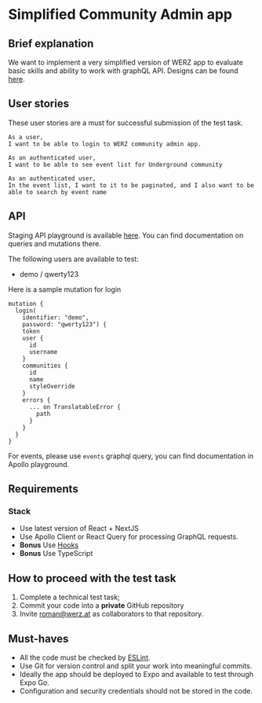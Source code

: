 # Simplified Community Admin app

## Brief explanation

We want to implement a very simplified version of WERZ app to evaluate basic skills and ability to work with graphQL API. Designs can be found [here](https://www.figma.com/file/865BdldmrRAk8OLtrEZLFU/WERZ-take-home?type=design&node-id=1301-2&t=ayBW8HrrSQJydbcx-0).

## User stories

These user stories are a must for successful submission of the test task.

```
As a user,
I want to be able to login to WERZ community admin app.
```

```
As an authenticated user,
I want to be able to see event list for Underground community
```

```
As an authenticated user,
In the event list, I want to it to be paginated, and I also want to be able to search by event name
```

## API

Staging API playground is available [here](https://23759erwg9.execute-api.eu-central-1.amazonaws.com/staging/graphql). You can find documentation on queries and mutations there. 

The following users are available to test:
- demo / qwerty123

Here is a sample mutation for login

```
mutation {
  login(
    identifier: "demo",
    password: "qwerty123") {
    token
    user {
      id
      username
    }
    communities {
      id
      name
      styleOverride
    }
    errors {
      ... on TranslatableError {
        path
      }
    }
  }
}
```

For events, please use `events` graphql query, you can find documentation in Apollo playground.

## Requirements

### Stack
- Use latest version of React + NextJS
- Use Apollo Client or React Query for processing GraphQL requests.
- **Bonus** Use [Hooks](https://reactjs.org/docs/hooks-intro.html)
- **Bonus** Use TypeScript

## How to proceed with the test task

1. Complete a technical test task;
2. Commit your code into a **private** GitHub repository
3. Invite roman@werz.at as collaborators to that repository.

## Must-haves

- All the code must be checked by [ESLint](https://github.com/eslint/eslint).
- Use Git for version control and split your work into meaningful commits.
- Ideally the app should be deployed to Expo and available to test through Expo Go.
- Configuration and security credentials should not be stored in the code.
